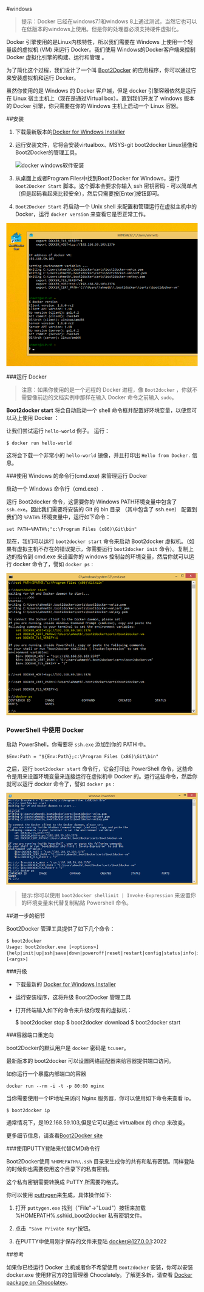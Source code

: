 #windows

>提示：Docker 已经在windows7.1和windows 8上通过测试，当然它也可以在低版本的windows上使用。但是你的处理器必须支持硬件虚拟化。

Docker 引擎使用的是Linux内核特性，所以我们需要在 Windows 上使用一个轻量级的虚拟机 (VM) 来运行 Docker。我们使用 Windows的Docker客户端来控制 Docker 虚拟化引擎的构建、运行和管理 。

为了简化这个过程，我们设计了一个叫 [Boot2Docker](https://github.com/boot2docker/boot2docker) 的应用程序，你可以通过它来安装虚拟机和运行 Docker。

虽然你使用的是 Windows 的 Docker 客户端，但是 docker 引擎容器依然是运行在 Linux 宿主主机上（现在是通过Virtual box）。直到我们开发了 windows 版本的 Docker 引擎，你只需要在你的 Windows 主机上启动一个 Linux 容器。

##安装

1. 下载最新版本的[Docker for Windows Installer](https://github.com/boot2docker/windows-installer/releases/latest)

2. 运行安装文件，它将会安装virtualbox、MSYS-git boot2docker Linux镜像和Boot2Docker的管理工具。

	![docker windows软件安装](http://widuu.u.qiniudn.com/windows_docker.png)

3. 从桌面上或者Program Files中找到Boot2Docker for Windows，运行 `Boot2Docker Start` 脚本。这个脚本会要求你输入 ssh 密钥密码 - 可以简单点（但是起码看起来比较安全），然后只需要按[Enter]按钮即可。

4. `Boot2Docker Start` 将启动一个 Unix shell 来配置和管理运行在虚拟主机中的 Docker，运行 `docker version` 来查看它是否正常工作。

![windows docker run](../images/windows-boot2docker-start.png)


###运行 Docker

>注意：如果你使用的是一个远程的 Docker 进程，像 `Boot2docker` ，你就不需要像前边的文档实例中那样在输入 Docker 命令之前输入 `sudo`。


**Boot2docker start** 将会自动启动一个 shell 命令框并配置好环境变量，以便您可以马上使用 Docker ：

让我们尝试运行 `hello-world` 例子。 运行：

	$ docker run hello-world

这将会下载一个非常小的 `hello-world` 镜像，并且打印出 `Hello from Docker.` 信息。


###使用 Windows 的命令行(cmd.exe) 来管理运行 Docker

启动一个 Windows 命令行（cmd.exe）.

运行 Boot2docker 命令，这需要你的 Windows PATH环境变量中包含了 `ssh.exe`。因此我们需要将安装的 Git 的 bin 目录 （其中包含了 ssh.exe） 配置到我们的 `%PATH%` 环境变量中，运行如下命令：

	set PATH=%PATH%;"c:\Program Files (x86)\Git\bin"


现在，我们可以运行 `boot2docker start` 命令来启动 Boot2docker 虚拟机。（如果有虚拟主机不存在的错误提示，你需要运行 `boot2docker init` 命令）。复制上边的指令到 cmd.exe 来设置你的 windows 控制台的环境变量，然后你就可以运行 docker 命令了，譬如 `docker ps` :

![docker cmd.exe](../images/windows-boot2docker-cmd.png)


### PowerShell 中使用 Docker 

启动 PowerShell，你需要将 `ssh.exe` 添加到你的 PATH 中。

	$Env:Path = "${Env:Path};c:\Program Files (x86)\Git\bin"

之后，运行 `boot2docker start` 命令行，它会打印出  PowerShell 命令，这些命令是用来设置环境变量来连接运行在虚拟机中 Docker 的。运行这些命令，然后你就可以运行 docker 命令了，譬如 `docker ps` :

![Powershell Docker](../images/windows-boot2docker-powershell.png)

>提示:你可以使用 `boot2docker shellinit | Invoke-Expression` 来设置你的环境变量来代替复制粘贴 Powershell 命令。

##进一步的细节

Boot2Docker 管理工具提供了如下几个命令：

	$ boot2docker
	Usage: boot2docker.exe [<options>] {help|init|up|ssh|save|down|poweroff|reset|restart|config|status|info|ip|shellinit|delete|download|upgrade|version} [<args>]


###升级

+ 下载最新的 [Docker for Windows Installer](https://github.com/boot2docker/windows-installer/releases/tag/v1.5.0)
+ 运行安装程序，这将升级 Boot2Docker 管理工具
+ 打开终端输入如下的命令来升级你现有的虚拟机：

	$ boot2docker stop
	$ boot2docker download
	$ boot2docker start


###容器端口重定向

boot2Docker的默认用户是 `docker` 密码是 `tcuser`。 

最新版本的 boot2docker 可以设置网络适配器来给容器提供端口访问。

如你运行一个暴露内部端口的容器

	docker run --rm -i -t -p 80:80 nginx

当你需要使用一个IP地址来访问 Nginx 服务器，你可以使用如下命令来查看 ip。

	$ boot2docker ip

通常情况下，是192.168.59.103,但是它可以通过 virtualbox 的 dhcp 来改变。

更多细节信息，请查看[Boot2Docker site](http://boot2docker.io/)


###使用PUTTY登陆来代替CMD命令行

Boot2Docker使用 `%HOMEPATH%\.ssh` 目录来生成你的共有和私有密钥。同样登陆的时候你也需要使用这个目录下的私有密钥。

这个私有密钥需要转换成 PuTTY 所需要的格式。

你可以使用 [puttygen](http://www.chiark.greenend.org.uk/~sgtatham/putty/download.html)来生成，具体操作如下:

1. 打开 `puttygen.exe` 找到（"File"->"Load"）按钮来加载 %HOMEPATH%\.ssh\id_boot2docker 私有密钥文件。

2. 点击` "Save Private Key"`按钮。

3. 在PUTTY中使用刚才保存的文件来登陆 docker@127.0.0.1:2022 


##参考

如果你已经运行 Docker 主机或者你不希望使用 `Boot2docker` 安装，你可以安装 docker.exe 使用非官方的包管理器 Chocolately。了解更多新，请查看 [Docker package on Chocolatey](https://chocolatey.org/packages/docker)。





